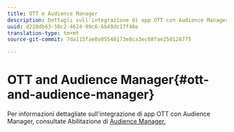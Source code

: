 ```yaml
---
title: OTT e Audience Manager
description: Dettagli sull'integrazione di app OTT con Audience Manager.
uuid: d228db63-59c2-4624-99c6-6b49dc17f48e
translation-type: tm+mt
source-git-commit: 7da115fae0a05548173e8ca3ec68fae250128775

---
```



# OTT and Audience Manager{#ott-and-audience-manager}

Per informazioni dettagliate sull'integrazione di app OTT con Audience Manager, consultate Abilitazione di [Audience Manager.](/help/intro-to-ava/am-enablement.md)
